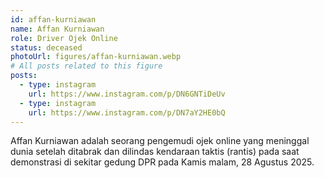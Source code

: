 ```yaml
---
id: affan-kurniawan
name: Affan Kurniawan
role: Driver Ojek Online
status: deceased
photoUrl: figures/affan-kurniawan.webp
# All posts related to this figure
posts:
  - type: instagram
    url: https://www.instagram.com/p/DN6GNTiDeUv
  - type: instagram
    url: https://www.instagram.com/p/DN7aY2HE0bQ
---
```


Affan Kurniawan adalah seorang pengemudi ojek online yang meninggal dunia setelah ditabrak dan dilindas kendaraan taktis (rantis) pada saat demonstrasi di sekitar gedung DPR pada Kamis malam, 28 Agustus 2025.
